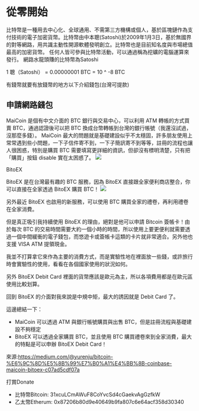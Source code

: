 # 從零開始
比特幣是一種用去中心化、全球通用、不需第三方機構或個人，基於區塊鏈作為支付技術的電子加密貨幣。比特幣由中本聰(Satoshi)於2009年1月3日，基於無國界的對等網路，用共識主動性開源軟體發明創立。比特幣也是目前知名度與市場總值最高的加密貨幣。 任何人皆可參與比特幣活動，可以通過稱為挖礦的電腦運算來發行。
網路水龍頭賺的比特幣為Satoshi
<p>1 聰（Satoshi） = 0.00000001 BTC = 10 ^ -8 BTC</p>
有錢幣就要有放錢幣的地方以下介紹錢包(台灣可提款)

## 申請網路錢包

MaiCoin 是個有中文介面的 BTC 銀行與交易中心，可以利用 ATM 轉帳的方式買賣 BTC，通過認證後可以把 BTC 換成台幣轉帳到台灣的銀行帳號（我還沒試過，沒那麼多錢）。
MaiCoin 最大的問題就是基礎建設似乎不太穩固，許多朋友使用上常常遇到些小問題，一下子信件寄不到，一下子簡訊寄不到等等，註冊的流程也讓人很困惑，特別是購買 BTC 需要填寫更詳細的資訊，但卻沒有標明清楚，只有把「購買」按鈕 disable 實在太困惑了。
<img src="https://cdn-images-1.medium.com/max/800/1*TgAUYijNpGhWXk_B0NFb0w.png" />

BitoEX

BitoEX 是在台灣最有趣的 BTC 服務，因為 BitoEX 直接跟全家便利商店整合，你可以直接在全家透過 BitoEX 購買 BTC！
<img src="https://cdn-images-1.medium.com/max/800/1*YkX7h_xySOq1gitI81Eaig.png" />

另外最近 BitoEX 也啟用的新服務，可以使用 BTC 購買全家的禮卷，再利用禮卷在全家消費。


但是真正吸引我持續使用 BitoEX 的理由，絕對是他可以申請 Bitcoin 簽帳卡！由於每次 BTC 的交易時間需要大約一個小時的時間，所以使用上要更便利就需要透過一個中間緩衝的電子錢包，而悠遊卡或簽帳卡這類的卡片就非常適合。另外他也支援 VISA ATM 提領現金。

我並不打算拿它來作為主要的消費方式，而是實驗性地在裡面放一些錢，或許旅行時會實驗性的使用，看看在各個國家使用的狀況如何。

另外 BitoEX Debit Card 裡面的貨幣應該是歐元為主，所以各項費用都是在歐元區使用比較划算。


回到 BitoEX 的介面對我來說是中規中矩，最大的誘因就是 Debit Card 了。


<p>這邊總結一下：</p><ul class="postList"><li name="3e0b" id="3e0b" class="graf graf--li graf-after--li">MaiCoin 可以透過 ATM 與銀行帳號購買與出售 BTC，但是註冊流程與基礎建設不夠穩定</li><li name="7497" id="7497" class="graf graf--li graf-after--li">BitoEX 可以透過全家購買 BTC，並且使用 BTC 購買禮卷來到全家消費，最大的特點是可以申辦 BitoEX Debit Card！</li></ul>


來源:https://medium.com/@yurenju/bitcoin-%E6%9C%8D%E5%8B%99%E7%B0%A1%E4%BB%8B-coinbase-maicoin-bitoex-c07ad5cdf07a

打賞Donate
<ul>
<li>比特幣Bitcoin: 31xcuLCmAWuF8CoYvcSd4cGaekvAgGzfkW</li>
<li>乙太幣Etherum: 0x87206b80d9e40649b9fa807c6e64acf358d30340</li>
</ul>
